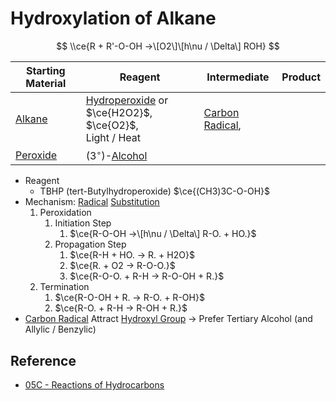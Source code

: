 # Hydroxylation of Alkane

$$
\\ce{R + R'-O-OH ->\[O2\]\[h\nu / \Delta\] ROH}
$$

|Starting Material|Reagent|Intermediate|Product|
|-----------------|-------|------------|-------|
|[Alkane](../../Functional%20Group/Alkyl%20Group.md)|[Hydroperoxide](../../Functional%20Group/Hydroperoxy%20Group.md) or $\ce{H2O2}$,<br>$\ce{O2}$,<br>Light / Heat|[Carbon Radical](../Reaction%20Component/Carbon%20Radical.md),<br>
[Peroxide](../../Functional%20Group/Peroxy%20Group.md)|($3^{\circ}$)-[Alcohol](../../Functional%20Group/Hydroxyl%20Group.md)|

* Reagent
  * TBHP (tert-Butylhydroperoxide) $\ce{(CH3)3C-O-OH}$
* Mechanism: [Radical](../Reaction%20Component/Free%20Radical.md) [Substitution](../Classification%20of%20Organic%20Reaction/Substitution%20Reaction.md)
  1. Peroxidation
     1. Initiation Step
        1. $\ce{R-O-OH ->\[h\nu / \Delta\] R-O. + HO.}$
     1. Propagation Step
        1. $\ce{R-H + HO. -> R. + H2O}$
        1. $\ce{R. + O2 -> R-O-O.}$
        1. $\ce{R-O-O. + R-H -> R-O-OH + R.}$
  1. Termination
     1. $\ce{R-O-OH + R. -> R-O. + R-OH}$
     1. $\ce{R-O. + R-H -> R-OH + R.}$
* [Carbon Radical](../Reaction%20Component/Carbon%20Radical.md) Attract [Hydroxyl Group](../../Functional%20Group/Hydroxyl%20Group.md) → Prefer Tertiary Alcohol (and Allylic / Benzylic)

## Reference

* [05C - Reactions of Hydrocarbons](../../../../../00%20-%20Summary/SCCH134%20-%20Organic%20Chemistry%20for%20Medical%20Science/05C%20-%20Reactions%20of%20Hydrocarbons.md)
